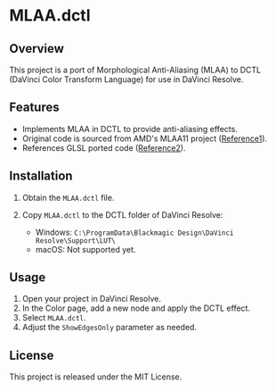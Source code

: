 <!-- filepath: /Y:/project/DCTL-MLAA/readme.md -->
# MLAA.dctl

## Overview

This project is a port of Morphological Anti-Aliasing (MLAA) to DCTL (DaVinci Color Transform Language) for use in DaVinci Resolve.

## Features

- Implements MLAA in DCTL to provide anti-aliasing effects.
- Original code is sourced from AMD's MLAA11 project ([Reference1](https://github.com/GPUOpen-LibrariesAndSDKs/MLAA11)).
- References GLSL ported code ([Reference2](https://www.shadertoy.com/view/cllXRB)).

## Installation

1. Obtain the `MLAA.dctl` file.
2. Copy `MLAA.dctl` to the DCTL folder of DaVinci Resolve:

   - Windows: `C:\ProgramData\Blackmagic Design\DaVinci Resolve\Support\LUT\`
   - macOS: Not supported yet.

## Usage

1. Open your project in DaVinci Resolve.
2. In the Color page, add a new node and apply the DCTL effect.
3. Select `MLAA.dctl`.
4. Adjust the `ShowEdgesOnly` parameter as needed.

## License

This project is released under the MIT License.
